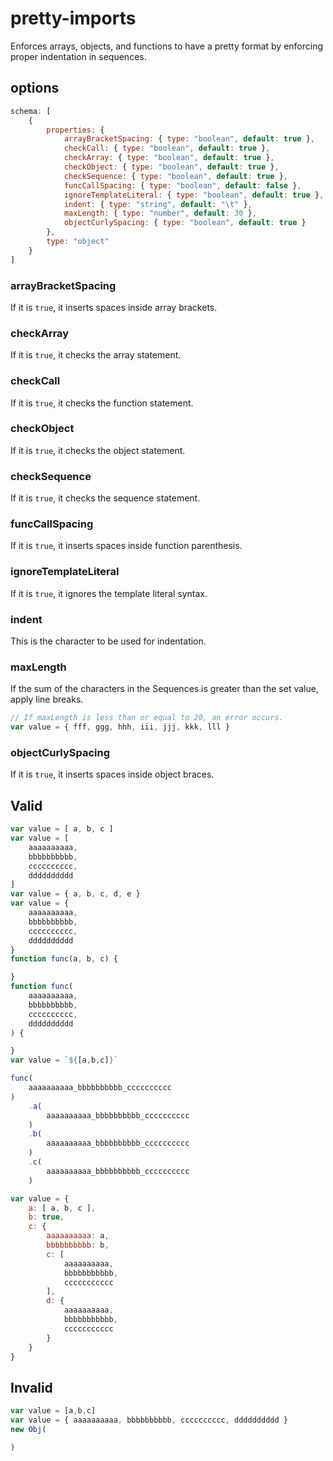 # pretty-imports
Enforces arrays, objects, and functions to have a pretty format by enforcing proper indentation in sequences.

## options
```js
schema: [
    {
        properties: {
            arrayBracketSpacing: { type: "boolean", default: true },
            checkCall: { type: "boolean", default: true },
            checkArray: { type: "boolean", default: true },
            checkObject: { type: "boolean", default: true },
            checkSequence: { type: "boolean", default: true },
            funcCallSpacing: { type: "boolean", default: false },
            ignoreTemplateLiteral: { type: "boolean", default: true },
            indent: { type: "string", default: "\t" },
            maxLength: { type: "number", default: 30 },
            objectCurlySpacing: { type: "boolean", default: true }
        },
        type: "object"
    }
]
```
### arrayBracketSpacing
If it is `true`, it inserts spaces inside array brackets.
### checkArray
If it is `true`, it checks the array statement.
### checkCall
If it is `true`, it checks the function statement.
### checkObject
If it is `true`, it checks the object statement.
### checkSequence
If it is `true`, it checks the sequence statement.
### funcCallSpacing
If it is `true`, it inserts spaces inside function parenthesis.
### ignoreTemplateLiteral
If it is `true`, it ignores the template literal syntax.
### indent
This is the character to be used for indentation.
### maxLength
If the sum of the characters in the Sequences is greater than the set value, apply line breaks.
```js
// If maxLength is less than or equal to 20, an error occurs.
var value = { fff, ggg, hhh, iii, jjj, kkk, lll }
```
### objectCurlySpacing
If it is `true`, it inserts spaces inside object braces.

## Valid
```js
var value = [ a, b, c ]
var value = [
    aaaaaaaaaa,
    bbbbbbbbbb,
    cccccccccc,
    dddddddddd
]
var value = { a, b, c, d, e }
var value = {
    aaaaaaaaaa,
    bbbbbbbbbb,
    cccccccccc,
    dddddddddd
}
function func(a, b, c) {

}
function func(
    aaaaaaaaaa,
    bbbbbbbbbb,
    cccccccccc,
    dddddddddd
) {

}
var value = `${[a,b,c]}`

func(
    aaaaaaaaaa_bbbbbbbbbb_cccccccccc
)
    .a(
        aaaaaaaaaa_bbbbbbbbbb_cccccccccc
    )
    .b(
        aaaaaaaaaa_bbbbbbbbbb_cccccccccc
    )
    .c(
        aaaaaaaaaa_bbbbbbbbbb_cccccccccc
    )

var value = {
    a: [ a, b, c ],
    b: true,
    c: {
        aaaaaaaaaa: a,
        bbbbbbbbbb: b,
        c: [
            aaaaaaaaaa,
            bbbbbbbbbbb,
            ccccccccccc
        ],
        d: {
            aaaaaaaaaa,
            bbbbbbbbbbb,
            ccccccccccc
        }
    }
}
```

## Invalid
```js
var value = [a,b,c]
var value = { aaaaaaaaaa, bbbbbbbbbb, cccccccccc, dddddddddd }
new Obj(

)
```